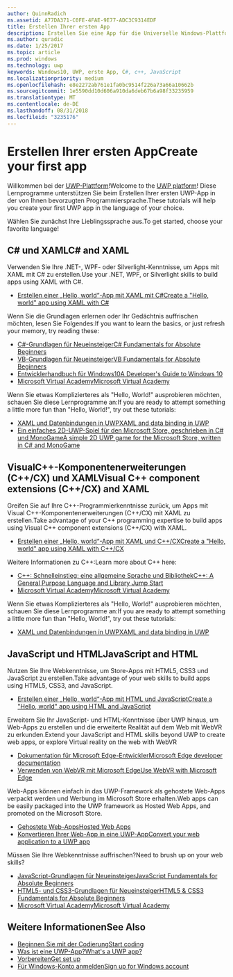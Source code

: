 ```yaml
---
author: QuinnRadich
ms.assetid: A77DA371-C0FE-4FAE-9E77-ADC3C9314EDF
title: Erstellen Ihrer ersten App
description: Erstellen Sie eine App für die Universelle Windows-Plattform (UWP) für Windows10 mithilfe Ihrer bevorzugten Programmiersprache.
ms.author: quradic
ms.date: 1/25/2017
ms.topic: article
ms.prod: windows
ms.technology: uwp
keywords: Windows10, UWP, erste App, C#, c++, JavaScript
ms.localizationpriority: medium
ms.openlocfilehash: e8e2272ab761e1fa0bc9514f226a73a66a10662b
ms.sourcegitcommit: 1e5590dd10d606a910da6deb67b6a98f33235959
ms.translationtype: MT
ms.contentlocale: de-DE
ms.lasthandoff: 08/31/2018
ms.locfileid: "3235176"
---
```

# <a name="create-your-first-app"></a><span data-ttu-id="ad099-104">Erstellen Ihrer ersten App</span><span class="sxs-lookup"><span data-stu-id="ad099-104">Create your first app</span></span>

<span data-ttu-id="ad099-105">Willkommen bei der [UWP-Plattform](universal-application-platform-guide.md)!</span><span class="sxs-lookup"><span data-stu-id="ad099-105">Welcome to the [UWP platform](universal-application-platform-guide.md)!</span></span> <span data-ttu-id="ad099-106">Diese Lernprogramme unterstützen Sie beim Erstellen Ihrer ersten UWP-App in der von Ihnen bevorzugten Programmiersprache.</span><span class="sxs-lookup"><span data-stu-id="ad099-106">These tutorials will help you create your first UWP app in the language of your choice.</span></span>

<span data-ttu-id="ad099-107">Wählen Sie zunächst Ihre Lieblingssprache aus.</span><span class="sxs-lookup"><span data-stu-id="ad099-107">To get started, choose your favorite language!</span></span>

## <a name="c-and-xaml"></a><span data-ttu-id="ad099-108">C# und XAML</span><span class="sxs-lookup"><span data-stu-id="ad099-108">C# and XAML</span></span>

<span data-ttu-id="ad099-109">Verwenden Sie Ihre .NET-, WPF- oder Silverlight-Kenntnisse, um Apps mit XAML mit C# zu erstellen.</span><span class="sxs-lookup"><span data-stu-id="ad099-109">Use your .NET, WPF, or Silverlight skills to build apps using XAML with C#.</span></span>

* [<span data-ttu-id="ad099-110">Erstellen einer „Hello, world“-App mit XAML mit C#</span><span class="sxs-lookup"><span data-stu-id="ad099-110">Create a "Hello, world" app using XAML with C#</span></span>](create-a-hello-world-app-xaml-universal.md)

<span data-ttu-id="ad099-111">Wenn Sie die Grundlagen erlernen oder Ihr Gedächtnis auffrischen möchten, lesen Sie Folgendes:</span><span class="sxs-lookup"><span data-stu-id="ad099-111">If you want to learn the basics, or just refresh your memory, try reading these:</span></span>

* [<span data-ttu-id="ad099-112">C#-Grundlagen für Neueinsteiger</span><span class="sxs-lookup"><span data-stu-id="ad099-112">C# Fundamentals for Absolute Beginners</span></span>](https://go.microsoft.com/fwlink/?linkid=850801)
* [<span data-ttu-id="ad099-113">VB-Grundlagen für Neueinsteiger</span><span class="sxs-lookup"><span data-stu-id="ad099-113">VB Fundamentals for Absolute Beginners</span></span>](https://go.microsoft.com/fwlink/?linkid=850802)
* [<span data-ttu-id="ad099-114">Entwicklerhandbuch für Windows10</span><span class="sxs-lookup"><span data-stu-id="ad099-114">A Developer's Guide to Windows 10</span></span>](https://go.microsoft.com/fwlink/?linkid=850804)
* [<span data-ttu-id="ad099-115">Microsoft Virtual Academy</span><span class="sxs-lookup"><span data-stu-id="ad099-115">Microsoft Virtual Academy</span></span>](http://www.microsoftvirtualacademy.com/)

<span data-ttu-id="ad099-116">Wenn Sie etwas Komplizierteres als "Hello, World!" ausprobieren möchten, schauen Sie diese Lernprogramme an:</span><span class="sxs-lookup"><span data-stu-id="ad099-116">If you are ready to attempt something a little more fun than "Hello, World!", try out these tutorials:</span></span>

* [<span data-ttu-id="ad099-117">XAML und Datenbindungen in UWP</span><span class="sxs-lookup"><span data-stu-id="ad099-117">XAML and data binding in UWP</span></span>](xaml-basics-intro.md)
* [<span data-ttu-id="ad099-118">Ein einfaches 2D-UWP-Spiel für den Microsoft Store, geschrieben in C# und MonoGame</span><span class="sxs-lookup"><span data-stu-id="ad099-118">A simple 2D UWP game for the Microsoft Store, written in C# and MonoGame</span></span>](get-started-tutorial-game-mg2d.md)


## <a name="visual-c-component-extensions-ccx-and-xaml"></a><span data-ttu-id="ad099-119">VisualC++-Komponentenerweiterungen (C++/CX) und XAML</span><span class="sxs-lookup"><span data-stu-id="ad099-119">Visual C++ component extensions (C++/CX) and XAML</span></span>

<span data-ttu-id="ad099-120">Greifen Sie auf Ihre C++-Programmierkenntnisse zurück, um Apps mit Visual C++-Komponentenerweiterungen (C++/CX) mit XAML zu erstellen.</span><span class="sxs-lookup"><span data-stu-id="ad099-120">Take advantage of your C++ programming expertise to build apps using Visual C++ component extensions (C++/CX) with XAML.</span></span>

* [<span data-ttu-id="ad099-121">Erstellen einer „Hello, world“-App mit XAML und C++/CX</span><span class="sxs-lookup"><span data-stu-id="ad099-121">Create a "Hello, world" app using XAML with C++/CX</span></span>](create-a-basic-windows-10-app-in-cpp.md)

<span data-ttu-id="ad099-122">Weitere Informationen zu C++:</span><span class="sxs-lookup"><span data-stu-id="ad099-122">Learn more about C++ here:</span></span>

* [<span data-ttu-id="ad099-123">C++: Schnelleinstieg: eine allgemeine Sprache und Bibliothek</span><span class="sxs-lookup"><span data-stu-id="ad099-123">C++: A General Purpose Language and Library Jump Start</span></span>](http://www.microsoftvirtualacademy.com/training-courses/c-a-general-purpose-language-and-library-jump-start)
* [<span data-ttu-id="ad099-124">Microsoft Virtual Academy</span><span class="sxs-lookup"><span data-stu-id="ad099-124">Microsoft Virtual Academy</span></span>](http://go.microsoft.com/fwlink/p/?LinkID=389916)

<span data-ttu-id="ad099-125">Wenn Sie etwas Komplizierteres als "Hello, World!" ausprobieren möchten, schauen Sie diese Lernprogramme an:</span><span class="sxs-lookup"><span data-stu-id="ad099-125">If you are ready to attempt something a little more fun than "Hello, World!", try out these tutorials:</span></span>

* [<span data-ttu-id="ad099-126">XAML und Datenbindungen in UWP</span><span class="sxs-lookup"><span data-stu-id="ad099-126">XAML and data binding in UWP</span></span>](xaml-basics-intro.md)

## <a name="javascript-and-html"></a><span data-ttu-id="ad099-127">JavaScript und HTML</span><span class="sxs-lookup"><span data-stu-id="ad099-127">JavaScript and HTML</span></span>

<span data-ttu-id="ad099-128">Nutzen Sie Ihre Webkenntnisse, um Store-Apps mit HTML5, CSS3 und JavaScript zu erstellen.</span><span class="sxs-lookup"><span data-stu-id="ad099-128">Take advantage of your web skills to build apps using HTML5, CSS3, and JavaScript.</span></span>

* [<span data-ttu-id="ad099-129">Erstellen einer „Hello, world“-App mit HTML und JavaScript</span><span class="sxs-lookup"><span data-stu-id="ad099-129">Create a "Hello, world" app using HTML and JavaScript</span></span>](create-a-hello-world-app-js-uwp.md)

<span data-ttu-id="ad099-130">Erweitern Sie Ihr JavaScript- und HTML-Kenntnisse über UWP hinaus, um Web-Apps zu erstellen und die erweiterte Realität auf dem Web mit WebVR zu erkunden.</span><span class="sxs-lookup"><span data-stu-id="ad099-130">Extend your JavaScript and HTML skills beyond UWP to create web apps, or explore Virtual reality on the web with WebVR</span></span>

* [<span data-ttu-id="ad099-131">Dokumentation für Microsoft Edge-Entwickler</span><span class="sxs-lookup"><span data-stu-id="ad099-131">Microsoft Edge developer documentation</span></span>](https://docs.microsoft.com/microsoft-edge/)
* [<span data-ttu-id="ad099-132">Verwenden von WebVR mit Microsoft Edge</span><span class="sxs-lookup"><span data-stu-id="ad099-132">Use WebVR with Microsoft Edge</span></span>](https://docs.microsoft.com/en-us/microsoft-edge/webvr/)

<span data-ttu-id="ad099-133">Web-Apps können einfach in das UWP-Framework als gehostete Web-Apps verpackt werden und Werbung im Microsoft Store erhalten.</span><span class="sxs-lookup"><span data-stu-id="ad099-133">Web apps can be easily packaged into the UWP framework as Hosted Web Apps, and promoted on the Microsoft Store.</span></span>

* [<span data-ttu-id="ad099-134">Gehostete Web-Apps</span><span class="sxs-lookup"><span data-stu-id="ad099-134">Hosted Web Apps</span></span>](https://developer.microsoft.com/windows/bridges/hosted-web-apps)
* [<span data-ttu-id="ad099-135">Konvertieren Ihrer Web-App in eine UWP-App</span><span class="sxs-lookup"><span data-stu-id="ad099-135">Convert your web application to a UWP app</span></span>](../porting/hwa-create-windows.md)

<span data-ttu-id="ad099-136">Müssen Sie Ihre Webkenntnisse auffrischen?</span><span class="sxs-lookup"><span data-stu-id="ad099-136">Need to brush up on your web skills?</span></span>

* [<span data-ttu-id="ad099-137">JavaScript-Grundlagen für Neueinsteiger</span><span class="sxs-lookup"><span data-stu-id="ad099-137">JavaScript Fundamentals for Absolute Beginners</span></span>](http://www.microsoftvirtualacademy.com/training-courses/javascript-fundamentals-for-absolute-beginners)
* [<span data-ttu-id="ad099-138">HTML5- und CSS3-Grundlagen für Neueinsteiger</span><span class="sxs-lookup"><span data-stu-id="ad099-138">HTML5 & CSS3 Fundamentals for Absolute Beginners</span></span>](http://www.microsoftvirtualacademy.com/training-courses/html5-css3-fundamentals-development-for-absolute-beginners)
* [<span data-ttu-id="ad099-139">Microsoft Virtual Academy</span><span class="sxs-lookup"><span data-stu-id="ad099-139">Microsoft Virtual Academy</span></span>](http://go.microsoft.com/fwlink/p/?LinkID=389916)

## <a name="see-also"></a><span data-ttu-id="ad099-140">Weitere Informationen</span><span class="sxs-lookup"><span data-stu-id="ad099-140">See Also</span></span>

* [<span data-ttu-id="ad099-141">Beginnen Sie mit der Codierung</span><span class="sxs-lookup"><span data-stu-id="ad099-141">Start coding</span></span>](create-uwp-apps.md)
* [<span data-ttu-id="ad099-142">Was ist eine UWP-App?</span><span class="sxs-lookup"><span data-stu-id="ad099-142">What's a UWP app?</span></span>](universal-application-platform-guide.md)
* [<span data-ttu-id="ad099-143">Vorbereiten</span><span class="sxs-lookup"><span data-stu-id="ad099-143">Get set up</span></span>](get-set-up.md)
* [<span data-ttu-id="ad099-144">Für Windows-Konto anmelden</span><span class="sxs-lookup"><span data-stu-id="ad099-144">Sign up for Windows account</span></span>](sign-up.md)
